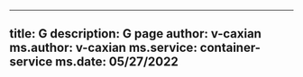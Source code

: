 
---
title: G
description: G page
author: v-caxian
ms.author: v-caxian
ms.service: container-service
ms.date: 05/27/2022
---

